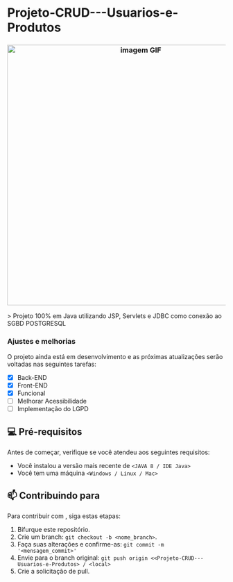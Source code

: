 # Projeto-CRUD---Usuarios-e-Produtos
<h3 align="center">
<img src="https://media.giphy.com/media/CET73BxHOqqiwaTysk/giphy.gif" alt="imagem GIF" style="text-align: center" width="600px">
</h3>
> Projeto 100% em Java utilizando JSP, Servlets e JDBC como conexão ao SGBD POSTGRESQL

### Ajustes e melhorias

O projeto ainda está em desenvolvimento e as próximas atualizações serão voltadas nas seguintes tarefas:

- [x] Back-END
- [x] Front-END
- [x] Funcional
- [ ] Melhorar Acessibilidade
- [ ] Implementação do LGPD

## 💻 Pré-requisitos

Antes de começar, verifique se você atendeu aos seguintes requisitos:
* Você instalou a versão mais recente de `<JAVA 8 / IDE Java>`
* Você tem uma máquina `<Windows / Linux / Mac>`

## 📫 Contribuindo para <Projeto-CRUD---Usuarios-e-Produtos>
  
Para contribuir com <Projeto-CRUD---Usuarios-e-Produtos>, siga estas etapas:

1. Bifurque este repositório.
2. Crie um branch: `git checkout -b <nome_branch>`.
3. Faça suas alterações e confirme-as: `git commit -m '<mensagem_commit>'`
4. Envie para o branch original: `git push origin <<Projeto-CRUD---Usuarios-e-Produtos> / <local>`
5. Crie a solicitação de pull.

